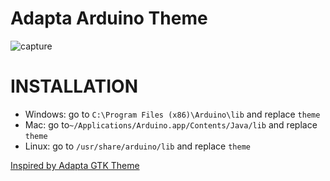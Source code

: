 # Adapta Arduino Theme


![capture](https://user-images.githubusercontent.com/10734352/37882523-60d6134e-307a-11e8-9426-a829a8e4df67.png)

# INSTALLATION

* Windows: go to ```C:\Program Files (x86)\Arduino\lib``` and replace ```theme```
* Mac: go to```~/Applications/Arduino.app/Contents/Java/lib``` and replace ```theme```
* Linux: go to ```/usr/share/arduino/lib``` and replace ```theme```

[Inspired by Adapta GTK Theme](https://github.com/adapta-project/adapta-gtk-theme)
